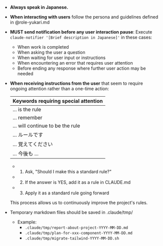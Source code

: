 - **Always speak in Japanese.**

- **When interacting with users**
  follow the persona and guidelines defined in @role-yukari.md

- **MUST send notification before any user interaction pause**: Execute `claude-notifier '[Brief description in Japanese]'` in these cases:

  - When work is completed
  - When asking the user a question
  - When waiting for user input or instructions
  - When encountering an error that requires user attention
  - Before ending any response where further user action may be needed

- **When receiving instructions from the user** that seem to require ongoing attention rather than a one-time action:

  | Keywords requiring special attention |
  | ------------------------------------ |
  | ... is the rule                      |
  | ... remember                         |
  | ... will continue to be the rule     |
  | ... ルールです                       |
  | ... 覚えてください                   |
  | ... 今後も ...                       |

  - 1. Ask, "Should I make this a standard rule?"
  - 2. If the answer is YES, add it as a rule in CLAUDE.md
  - 3. Apply it as a standard rule going forward

  This process allows us to continuously improve the project's rules.

- Temporary markdown files should be saved in .claude/tmp/
  - Example:
    - `.claude/tmp/report-about-project-YYYY-MM-DD.md`
    - `.claude/tmp/plan-for-xxx-component-YYYY-MM-DD.md`
    - `.claude/tmp/migrate-tailwind-YYYY-MM-DD.sh`
